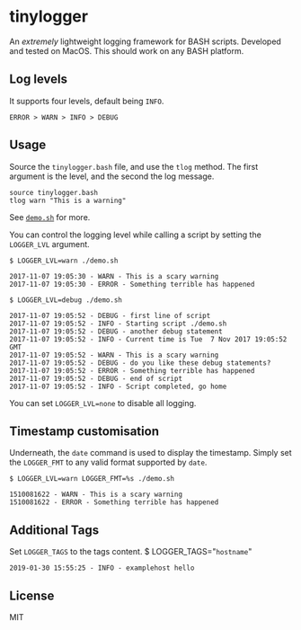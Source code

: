 # tinylogger

An _extremely_ lightweight logging framework for BASH scripts.
Developed and tested on MacOS. This should work on any BASH platform.

## Log levels

It supports four levels, default being `INFO`.

    ERROR > WARN > INFO > DEBUG

## Usage

Source the `tinylogger.bash` file, and use the `tlog` method.
The first argument is the level, and the second the log message.

    source tinylogger.bash
    tlog warn "This is a warning"

See [`demo.sh`](./demo.sh) for more.

You can control the logging level while calling a script by setting the `LOGGER_LVL` argument.

    $ LOGGER_LVL=warn ./demo.sh

    2017-11-07 19:05:30 - WARN - This is a scary warning
    2017-11-07 19:05:30 - ERROR - Something terrible has happened

    $ LOGGER_LVL=debug ./demo.sh

    2017-11-07 19:05:52 - DEBUG - first line of script
    2017-11-07 19:05:52 - INFO - Starting script ./demo.sh
    2017-11-07 19:05:52 - DEBUG - another debug statement
    2017-11-07 19:05:52 - INFO - Current time is Tue  7 Nov 2017 19:05:52 GMT
    2017-11-07 19:05:52 - WARN - This is a scary warning
    2017-11-07 19:05:52 - DEBUG - do you like these debug statements?
    2017-11-07 19:05:52 - ERROR - Something terrible has happened
    2017-11-07 19:05:52 - DEBUG - end of script
    2017-11-07 19:05:52 - INFO - Script completed, go home

You can set `LOGGER_LVL=none` to disable all logging.

## Timestamp customisation

Underneath, the `date` command is used to display the timestamp. Simply set the `LOGGER_FMT` to any valid format supported by `date`.

    $ LOGGER_LVL=warn LOGGER_FMT=%s ./demo.sh

    1510081622 - WARN - This is a scary warning
    1510081622 - ERROR - Something terrible has happened

## Additional Tags

Set `LOGGER_TAGS` to the tags content. 
    $ LOGGER_TAGS="`hostname`"

    2019-01-30 15:55:25 - INFO - examplehost hello

## License

MIT
